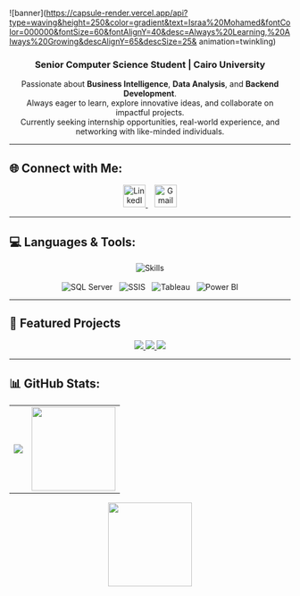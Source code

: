![banner](https://capsule-render.vercel.app/api?type=waving&height=250&color=gradient&text=Israa%20Mohamed&fontColor=000000&fontSize=60&fontAlignY=40&desc=Always%20Learning,%20Always%20Growing&descAlignY=65&descSize=25& animation=twinkling)

<h3 align="center">Senior Computer Science Student | Cairo University</h3>

<p align="center">
  Passionate about <strong>Business Intelligence</strong>, <strong>Data Analysis</strong>, and <strong>Backend Development</strong>. <br/>
  Always eager to learn, explore innovative ideas, and collaborate on impactful projects. <br/>
  Currently seeking internship opportunities, real-world experience, and networking with like-minded individuals.
</p>

---

## 🌐 Connect with Me:

<p align="center">
  <a href="https://www.linkedin.com/in/israamohamed-/" target="_blank">
    <img src="https://skillicons.dev/icons?i=linkedin" alt="LinkedIn" width="40"/>
  </a>
  &nbsp;&nbsp;
  <a href="mailto:israamohamed2315@gmail.com">
    <img src="https://skillicons.dev/icons?i=gmail" alt="Gmail" width="40"/>
  </a>
</p>


---
## 💻 Languages & Tools:

<div align="center">
  <!-- Main languages and frameworks -->
  <img src="https://skillicons.dev/icons?i=html,css,js,py,cpp,spring,java,laravel,django,vscode,clion,visualstudio,git" alt="Skills" />
  <br/><br/>
  <!-- Additional tools not in skillicons.dev -->
  <img src="https://img.shields.io/badge/Microsoft%20SQL%20Server-B57EDC?logo=microsoftsqlserver&logoColor=white&style=for-the-badge" alt="SQL Server" />
  &nbsp;
  <img src="https://img.shields.io/badge/SSIS-00CFFF?logo=microsoftsqlserver&logoColor=white&style=for-the-badge" alt="SSIS" />
  &nbsp;
  <img src="https://img.shields.io/badge/Tableau-FF6F91?logo=tableau&logoColor=white&style=for-the-badge" alt="Tableau" />
  &nbsp;
  <img src="https://img.shields.io/badge/Power%20BI-40E0D0?logo=powerbi&logoColor=black&style=for-the-badge" alt="Power BI" />
</div>

---
## 🚀 Featured Projects
<p align="center">
  <a href="https://github.com/IsraaXx/Hospital-Management-System">
    <img src="https://github-readme-stats.vercel.app/api/pin/?username=IsraaXx&repo=Hospital-Management-System&theme=radical" />
  </a>
  <a href="https://github.com/IsraaXx/BOOKTOPIA">
    <img src="https://github-readme-stats.vercel.app/api/pin/?username=IsraaXx&repo=BOOKTOPIA&theme=radical" />
  </a>
  <a href="https://github.com/IsraaXx/FIFA-WorldCup-Dashboard">
    <img src="https://github-readme-stats.vercel.app/api/pin/?username=IsraaXx&repo=FIFA-WorldCup-Dashboard&theme=radical" />
  </a>
</p>


---
## 📊 GitHub Stats:
<div align="center">
  <table>
    <tr>
      <td>
        <img src="https://github-profile-summary-cards.vercel.app/api/cards/stats?username=IsraaXx&theme=radical" />
      </td>
      <td>
        <img src="https://github-readme-stats.vercel.app/api/top-langs/?username=IsraaXx&layout=compact&langs_count=10&theme=radical" height="150"/>
      </td>
    </tr>
  </table>
  <img src="https://streak-stats.demolab.com?user=IsraaXx&theme=radical" height="150"/>
</div>

